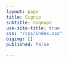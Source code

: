 ```yaml
---
layout: page
title: Signup
subtitle: Signups
use-site-title: true
css: "/css/index.css"
bigimg: []
published: false

---
```

<script> window.location.href = ”https://discord.gg/unswlolsoc”; </script>